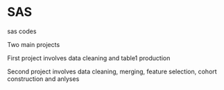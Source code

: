 # SAS
sas codes

Two main projects

First project involves data cleaning and table1 production

Second project involves data cleaning, merging, feature selection, cohort construction and anlyses
